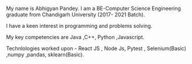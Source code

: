  My name is Abhigyan Pandey. I am a BE-Computer Science Engineering graduate from Chandigarh University (2017- 2021 Batch).
  
 I have a keen interest in programming and problems solving.
 
 My key competencies are Java ,C++, Python ,Javascript.
 
Technlologies worked upon - React JS , Node Js, Pytest , Selenium(Basic) ,numpy ,pandas, sklearn(Basic).
